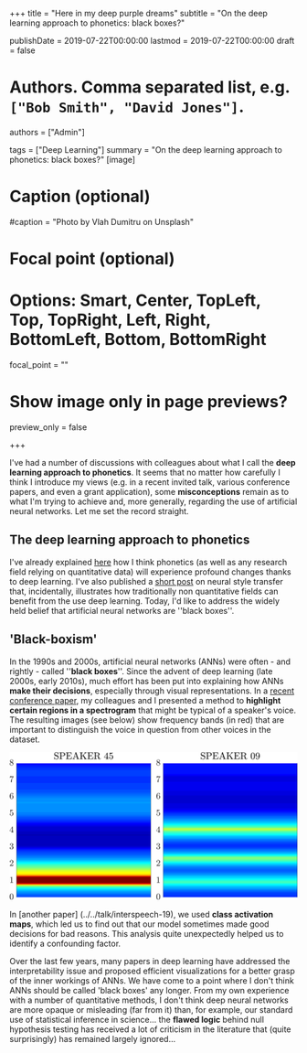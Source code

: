 +++
title = "Here in my deep purple dreams"
subtitle = "On the deep learning approach to phonetics: black boxes?"

publishDate = 2019-07-22T00:00:00
lastmod = 2019-07-22T00:00:00
draft = false

# Authors. Comma separated list, e.g. `["Bob Smith", "David Jones"]`.
authors = ["Admin"]

tags = ["Deep Learning"]
summary = "On the deep learning approach to phonetics: black boxes?"
[image]
  # Caption (optional)
  #caption = "Photo by Vlah Dumitru on Unsplash"

  # Focal point (optional)
  # Options: Smart, Center, TopLeft, Top, TopRight, Left, Right, BottomLeft, Bottom, BottomRight
  focal_point = ""

  # Show image only in page previews?
  preview_only = false

+++

I've had a number of discussions with colleagues about what I call the **deep learning approach to phonetics**. It seems that no matter how carefully I think I introduce my views (e.g. in a recent invited talk, various conference papers, and even a grant application), some **misconceptions** remain as to what I'm trying to achieve and, more generally, regarding the use of artificial neural networks. Let me set the record straight.

## The deep learning approach to phonetics

I've already explained [here](../../talk/pac2019/) how I think phonetics (as well as any research field relying on quantitative data) will experience profound changes thanks to deep learning. I've also published a [short post](../neural-style-transfer/) on neural style transfer that, incidentally, illustrates how traditionally non quantitative fields can benefit from the use deep learning. Today, I'd like to address the widely held belief that artificial neural networks are ''black boxes''.

## 'Black-boxism'

In the 1990s and 2000s, artificial neural networks (ANNs) were often - and rightly - called ''**black boxes**''. Since the advent of deep learning (late 2000s, early 2010s), much effort has been put into explaining how ANNs **make their decisions**, especially through visual representations. In a [recent conference paper](../../publication/icphs-01), my colleagues and I presented a method to **highlight certain regions in a spectrogram** that might be typical of a speaker's voice. The resulting images (see below) show frequency bands (in red) that are important to distinguish the voice in question from other voices in the dataset. 

![SNR heatmaps](twoSNRHeatmaps.png)

In [another paper] (../../talk/interspeech-19), we used **class activation maps**, which led us to find out that our model sometimes made good decisions for bad reasons. This analysis quite unexpectedly helped us to identify a confounding factor. 

Over the last few years, many papers in deep learning have addressed the interpretability issue and proposed efficient visualizations for a better grasp of the inner workings of ANNs. We have come to a point where I don't think ANNs should be called 'black boxes' any longer. From my own experience with a number of quantitative methods, I don't think deep neural networks are more opaque or misleading (far from it) than, for example, our standard use of statistical inference in science... the **flawed logic** behind null hypothesis testing has received a lot of criticism in the literature that (quite surprisingly) has remained largely ignored... 